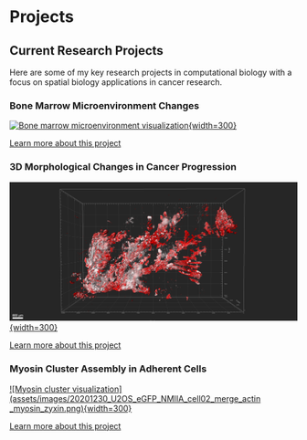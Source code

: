 # Projects

## Current Research Projects

Here are some of my key research projects in computational biology with a focus on spatial biology applications in cancer research.

### Bone Marrow Microenvironment Changes

[![Bone marrow microenvironment visualization](assets/images/BM_spatial.png){width=300}](subpages/bone-marrow-sennet.md)

[Learn more about this project](subpages/bone-marrow-sennet.md)

### 3D Morphological Changes in Cancer Progression

[![3D cancer morphology visualization](assets/images/SuppFig2A_HT957Z1_S1H4_3D_glands_acini.png){width=300}](subpages/precancer-cancer-3d.md)

[Learn more about this project](subpages/precancer-cancer-3d.md)

### Myosin Cluster Assembly in Adherent Cells

[![Myosin cluster visualization](assets/images/20201230_U2OS_eGFP_NMIIA_cell02_merge_actin _myosin_zyxin.png){width=300}](subpages/myosin-clusters.md)

[Learn more about this project](subpages/myosin-clusters.md)